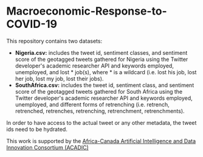 # Macroeconomic-Response-to-COVID-19

This repository contains two datasets:
* **Nigeria.csv:** includes the tweet id, sentiment classes, and sentiment score of the geotagged tweets gathered for Nigeria using the Twitter developer's academic researcher API and keywords employed, unemployed, and lost * job(s), where * is a wildcard (i.e. lost his job, lost her job, lost my job, lost their jobs).
* **SouthAfrica.csv:** includes the tweet id, sentiment class, and sentiment score of the geotagged tweets gathered for South Africa using the Twitter developer's academic researcher API and keywords employed, unemployed, and different forms of retrenching (i.e. retrench, retrenched, retrenches, retrenching, retrenchment, retrenchments).

In order to have access to the actual tweet or any other metadata, the tweet ids need to be hydrated.

This work is supported by the [Africa-Canada Artificial Intelligence and Data Innovation Consortium (ACADIC)](http://acadic.org/)
